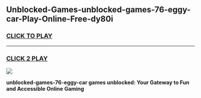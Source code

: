 
## Unblocked-Games-unblocked-games-76-eggy-car-Play-Online-Free-dy80i
<h3>
<a href="https://premium76.site?title=unblocked-games-76-eggy-car&ref=26A">CLICK TO PLAY</a></h3>
<hr>

<h3>
<a href="https://premium76.site?title=unblocked-games-76-eggy-car&ref=26A">CLICK 2 PLAY</a>
  
</h3>

<a href="https://premium76.site?title=unblocked-games-76-eggy-car&ref=26A"><img src="https://clearcache.store/games.png"></a>


**unblocked-games-76-eggy-car games unblocked: Your Gateway to Fun and Accessible Online Gaming**
